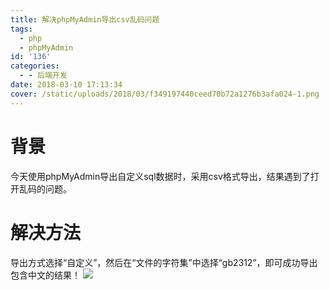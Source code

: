 ```yaml
---
title: 解决phpMyAdmin导出csv乱码问题
tags:
  - php
  - phpMyAdmin
id: '136'
categories:
  - - 后端开发
date: 2018-03-10 17:13:34
cover: /static/uploads/2018/03/f349197440ceed70b72a1276b3afa024-1.png
---
```


# 背景

今天使用phpMyAdmin导出自定义sql数据时，采用csv格式导出，结果遇到了打开乱码的问题。

# 解决方法

导出方式选择“自定义”，然后在“文件的字符集”中选择“gb2312”，即可成功导出包含中文的结果！ ![](/static/uploads/2018/03/f349197440ceed70b72a1276b3afa024.png)